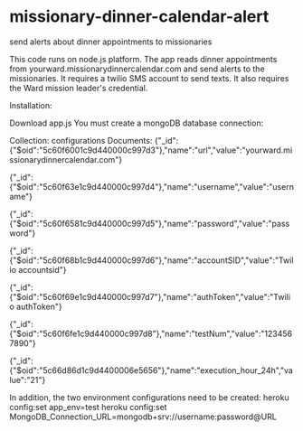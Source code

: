 # missionary-dinner-calendar-alert
send alerts about dinner appointments to missionaries 

This code runs on node.js platform. The app reads dinner appointments from yourward.missionarydinnercalendar.com and send alerts to the  missionaries. It requires a twilio SMS account to send texts. It also requires the Ward mission leader's credential.

Installation:

Download app.js
You must create a mongoDB database connection:

Collection: configurations
Documents:
{"_id":{"$oid":"5c60f6001c9d440000c997d3"},"name":"url","value":"yourward.missionarydinnercalendar.com"}

{"_id":{"$oid":"5c60f63e1c9d440000c997d4"},"name":"username","value":"username"}

{"_id":{"$oid":"5c60f6581c9d440000c997d5"},"name":"password","value":"password"}

{"_id":{"$oid":"5c60f68b1c9d440000c997d6"},"name":"accountSID","value":"Twilio accountsid"}

{"_id":{"$oid":"5c60f69e1c9d440000c997d7"},"name":"authToken","value":"Twilio authToken"}

{"_id":{"$oid":"5c60f6fe1c9d440000c997d8"},"name":"testNum","value":"1234567890"}

{"_id":{"$oid":"5c66d86d1c9d4400006e5656"},"name":"execution_hour_24h","value":"21"}

In addition, the two environment configurations need to be created:
heroku config:set app_env=test
heroku config:set MongoDB_Connection_URL=mongodb+srv://username:password@URL
